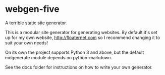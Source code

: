 webgen-five
===========

A terrible static site generator.

This is a modular site generator for generating websites. By default it's set up for my own website, http://floaternet.com so I recommend changing it to suit your own needs!

On its own the project supports Python 3 and above, but the default mdgenerate module depends on python-markdown.

See the docs folder for instructions on how to write your own generator.
